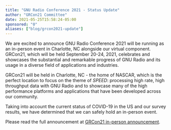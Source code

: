 ```yaml
---
title: "GNU Radio Conference 2021 - Status Update"
author: "GRCon21 Committee"
date: 2021-05-25T15:58:24-05:00
sponsored: "0"
aliases: ["blog/grcon2021-update"]
---
```


We are excited to announce GNU Radio Conference 2021 will be running as an in-person event in Charlotte, NC alongside our virtual component. GRCon21, which will be held September 20-24, 2021, celebrates and showcases the substantial and remarkable progress of GNU Radio and its usage in a diverse field of applications and industries.
<!--more-->
GRCon21 will be held in Charlotte, NC - the home of NASCAR, which is the perfect location to focus on the theme of _SPEED_: processing high rate, high throughput data with GNU Radio and to showcase many of the high performance platforms and applications that have been developed across our community.

Taking into account the current status of COVID-19 in the US and our survey results, we have determined that we can safely hold an in-person event.

Please read the full announcement at [GRCon21 in-person announcement](https://events.gnuradio.org/news/2-grcon21-in-person-announcement).
